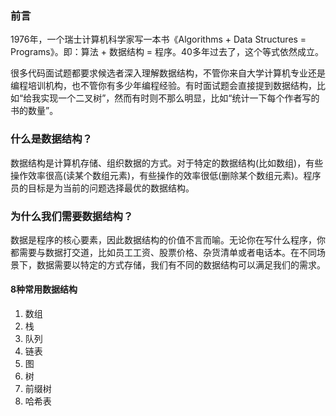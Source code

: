 ### 前言
1976年，一个瑞士计算机科学家写一本书《Algorithms + Data Structures = Programs》。即：算法 + 数据结构 = 程序。40多年过去了，这个等式依然成立。

很多代码面试题都要求候选者深入理解数据结构，不管你来自大学计算机专业还是编程培训机构，也不管你有多少年编程经验。有时面试题会直接提到数据结构，比如“给我实现一个二叉树”，然而有时则不那么明显，比如“统计一下每个作者写的书的数量”。

### 什么是数据结构？
数据结构是计算机存储、组织数据的方式。对于特定的数据结构(比如数组)，有些操作效率很高(读某个数组元素)，有些操作的效率很低(删除某个数组元素)。程序员的目标是为当前的问题选择最优的数据结构。

### 为什么我们需要数据结构？
数据是程序的核心要素，因此数据结构的价值不言而喻。无论你在写什么程序，你都需要与数据打交道，比如员工工资、股票价格、杂货清单或者电话本。在不同场景下，数据需要以特定的方式存储，我们有不同的数据结构可以满足我们的需求。

#### 8种常用数据结构
1. 数组
2. 栈
3. 队列
4. 链表
5. 图
6. 树
7. 前缀树
8. 哈希表
